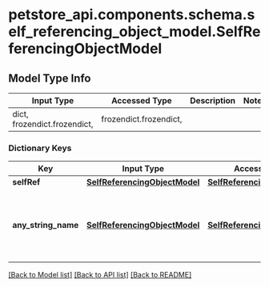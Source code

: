 <a id="SelfReferencingObjectModel"></a>
# petstore_api.components.schema.self_referencing_object_model.SelfReferencingObjectModel

## Model Type Info
Input Type | Accessed Type | Description | Notes
------------ | ------------- | ------------- | -------------
dict, frozendict.frozendict,  | frozendict.frozendict,  |  | 

### Dictionary Keys
Key | Input Type | Accessed Type | Description | Notes
------------ | ------------- | ------------- | ------------- | -------------
**selfRef** | [**SelfReferencingObjectModel**](#SelfReferencingObjectModel) | [**SelfReferencingObjectModel**](#SelfReferencingObjectModel) |  | [optional] 
**any_string_name** | [**SelfReferencingObjectModel**](#SelfReferencingObjectModel) | [**SelfReferencingObjectModel**](#SelfReferencingObjectModel) | any string name can be used but the value must be the correct type | [optional] 

[[Back to Model list]](../../../README.md#documentation-for-models) [[Back to API list]](../../../README.md#documentation-for-api-endpoints) [[Back to README]](../../../README.md)

